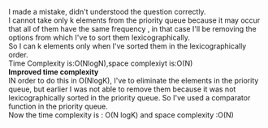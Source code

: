 I made a mistake, didn't understood the question correctly. <br>
I cannot take only k elements from the priority queue because it may occur that all of them have the same frequency , in that case I'll be removing the options from which I've to sort them lexicographically.<br>
So I can k elements only when I've sorted them in the lexicographically order.
<br>
Time Complexity is:O(NlogN),space complexiyt is:O(N)
<br>
**Improved time complexity**<br>
IN order to do this in O(NlogK), I've to eliminate the elements in the priority queue, but earlier I was not able to remove them because it was not lexicographically sorted in the priority queue. So I've used a comparator function in the priority queue.<br>
Now the time complexity is : O(N logK) and space complexity :O(N)
